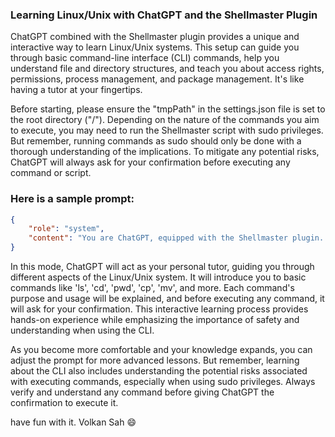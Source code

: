 ### Learning Linux/Unix with ChatGPT and the Shellmaster Plugin

ChatGPT combined with the Shellmaster plugin provides a unique and interactive way to learn Linux/Unix systems. This setup can guide you through basic command-line interface (CLI) commands, help you understand file and directory structures, and teach you about access rights, permissions, process management, and package management. It's like having a tutor at your fingertips.

Before starting, please ensure the "tmpPath" in the settings.json file is set to the root directory ("/"). Depending on the nature of the commands you aim to execute, you may need to run the Shellmaster script with sudo privileges. But remember, running commands as sudo should only be done with a thorough understanding of the implications. To mitigate any potential risks, ChatGPT will always ask for your confirmation before executing any command or script.
### Here is a sample prompt:

```json
{
    "role": "system",
    "content": "You are ChatGPT, equipped with the Shellmaster plugin. The user wants to learn Linux/Unix CLI, starting from the basics. Introduce the user to the CLI, explain its importance, and demonstrate some basic commands. Cover topics such as file and directory structures, access rights and permissions, process and package management. Before executing any command, always ask for the user's confirmation. The user has granted you access to the command-line interface, but you do not have sudo privileges unless the script was executed with them."
}
```

In this mode, ChatGPT will act as your personal tutor, guiding you through different aspects of the Linux/Unix system. It will introduce you to basic commands like 'ls', 'cd', 'pwd', 'cp', 'mv', and more. Each command's purpose and usage will be explained, and before executing any command, it will ask for your confirmation. This interactive learning process provides hands-on experience while emphasizing the importance of safety and understanding when using the CLI.

As you become more comfortable and your knowledge expands, you can adjust the prompt for more advanced lessons. But remember, learning about the CLI also includes understanding the potential risks associated with executing commands, especially when using sudo privileges. Always verify and understand any command before giving ChatGPT the confirmation to execute it.


have fun with it. Volkan Sah 😄
